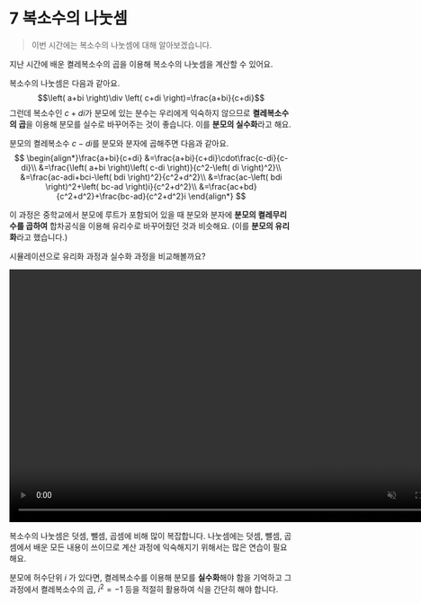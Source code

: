# 7 복소수의 나눗셈
> 이번 시간에는 복소수의 나눗셈에 대해 알아보겠습니다. 

지난 시간에 배운 켤레복소수의 곱을 이용해
복소수의 나눗셈을 계산할 수 있어요.

복소수의 나눗셈은 다음과 같아요.
$$\left( a+bi \right)\div \left( c+di \right)=\frac{a+bi}{c+di}$$
그런데 복소수인 $c+di$가 분모에 있는 분수는
우리에게 익숙하지 않으므로
**켤레복소수의 곱**을 이용해
분모를 실수로 바꾸어주는 것이 좋습니다.
이를 **분모의 실수화**라고 해요.

분모의 켤레복소수 $c-di$를
분모와 분자에 곱해주면 다음과 같아요.
$$
\begin{align*}\frac{a+bi}{c+di}
&=\frac{a+bi}{c+di}\cdot\frac{c-di}{c-di}\\
&=\frac{\left( a+bi \right)\left( c-di \right)}{c^2-\left( di \right)^2}\\
&=\frac{ac-adi+bci-\left( bdi \right)^2}{c^2+d^2}\\
&=\frac{ac-\left( bdi \right)^2+\left( bc-ad \right)i}{c^2+d^2}\\
&=\frac{ac+bd}{c^2+d^2}+\frac{bc-ad}{c^2+d^2}i
\end{align*}
$$

이 과정은 중학교에서 분모에 루트가 포함되어 있을 때
분모와 분자에 **분모의 켤레무리수를 곱하여**
합차공식을 이용해  유리수로 바꾸어줬던 것과 비슷해요.
(이를 **분모의 유리화**라고 했습니다.)

시뮬레이션으로 유리화 과정과 실수화 과정을 비교해볼까요?


<video width="800" height="450" controls src="media/H11_0407_Scene1.mp4" autoplay muted></video>


복소수의 나눗셈은 덧셈, 뺄셈, 곱셈에 비해 많이 복잡합니다.
나눗셈에는 덧셈, 뺄셈, 곱셈에서 배운 모든 내용이 쓰이므로
계산 과정에 익숙해지기 위해서는 많은 연습이 필요해요.

분모에 허수단위 $i$ 가 있다면,
켤레복소수를 이용해 분모를 **실수화**해야 함을 기억하고
그 과정에서 켤레복소수의 곱, $i^2=-1$ 등을
적절히 활용하여 식을 간단히 해야 합니다.

